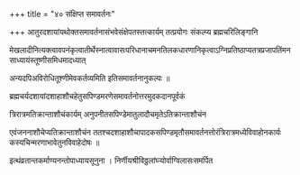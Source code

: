 +++
title = "४० संक्षिप्त समावर्तनः"

+++
आतुरदशायांयथोक्तसमावर्तनासंभवेसंक्षेपतस्तत्कार्यम् तत्प्रयोगः संकल्प्य ब्रह्मचरिलिङ्गानि

मेखलादीनित्यक्त्वावपनंकृत्वातीर्थेस्नात्वावासःपरिधानाचमनतिलकधारणानिकृत्वाऽग्निप्रतिष्ठाप्यतत्रप्रजापतिंमनसाध्यायंस्तूष्णीसमिधमादध्यात्

अन्यदपिअविरोधितूश्णीमेवकर्तव्यमिति इतिसमावर्तनानुकल्पः ॥

ब्रह्मचर्यदशायांदशाहाशौचहेतुसपिण्डमरणेसमावर्तनोत्तरमुदकदानपूर्वकं

त्रिरात्रमतिक्रान्ताशौचंकार्यम् अनुपनीतसपिण्डेमातुलादौचमृतेऽतिक्रान्ताशौचंन

एवंजननाशौचेप्यतिक्रान्ताशौचंन ततश्चदशाहाशौचापादकसपिण्डमृतौसमावर्तनत्तोरंत्रिरात्रमध्येविवाहोनकार्यः कस्यचिन्मरणाभावेतुनविवाहेदोषः ॥

इत्थंव्रतान्तकर्माण्यनन्तोपाध्यायसूनुना । निर्णीयश्रीविठ्ठलांघ्‍र्‍योर्वाग्विलासःसमर्पित
